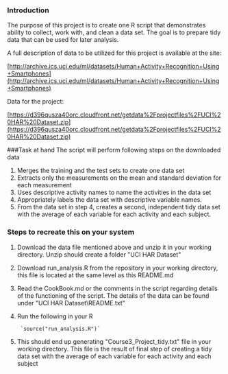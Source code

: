 ### Introduction

The purpose of this project is to create one R script that demonstrates ability to collect, work with, and clean a data set. The goal is to prepare tidy data that can be used for later analysis. 

A full description of data to be utilized for this project is available at the site:

[http://archive.ics.uci.edu/ml/datasets/Human+Activity+Recognition+Using+Smartphones](http://archive.ics.uci.edu/ml/datasets/Human+Activity+Recognition+Using+Smartphones)

Data for the project:

[https://d396qusza40orc.cloudfront.net/getdata%2Fprojectfiles%2FUCI%20HAR%20Dataset.zip](https://d396qusza40orc.cloudfront.net/getdata%2Fprojectfiles%2FUCI%20HAR%20Dataset.zip)

###Task at hand
The script will perform following steps on the downloaded data

1. Merges the training and the test sets to create one data set
2. Extracts only the measurements on the mean and standard deviation for each measurement
3. Uses descriptive activity names to name the activities in the data set
4. Appropriately labels the data set with descriptive variable names.
5. From the data set in step 4, creates a second, independent tidy data set with the average of each variable for each activity and each subject.

### Steps to recreate this on your system
1. Download the data file mentioned above and unzip it in your working directory. Unzip should create a folder "UCI HAR Dataset" 
2. Download run_analysis.R from the repository in your working directory, this file is located at the same level as this README.md
3. Read the CookBook.md or the comments in the script regarding details of the functioning of the script. The details of the data can be found under "UCI HAR Dataset\README.txt" 
4. Run the following in your R

		`source("run_analysis.R")`
5. This should end up generating "Course3\_Project\_tidy.txt" file in your working directory. This file is the result of final step of creating a tidy data set with the average of each variable for each activity and each subject